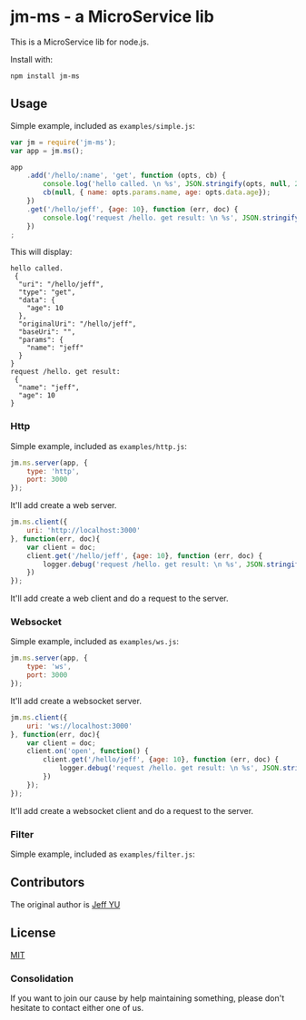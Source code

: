 jm-ms - a MicroService lib
===========================

This is a MicroService lib for node.js.

Install with:

    npm install jm-ms

## Usage

Simple example, included as `examples/simple.js`:

```js
var jm = require('jm-ms');
var app = jm.ms();

app
    .add('/hello/:name', 'get', function (opts, cb) {
        console.log('hello called. \n %s', JSON.stringify(opts, null, 2));
        cb(null, { name: opts.params.name, age: opts.data.age});
    })
    .get('/hello/jeff', {age: 10}, function (err, doc) {
        console.log('request /hello. get result: \n %s', JSON.stringify(doc, null, 2));
    })
;

```

This will display:

    hello called.
     {
      "uri": "/hello/jeff",
      "type": "get",
      "data": {
        "age": 10
      },
      "originalUri": "/hello/jeff",
      "baseUri": "",
      "params": {
        "name": "jeff"
      }
    }
    request /hello. get result:
     {
      "name": "jeff",
      "age": 10
    }

### Http

Simple example, included as `examples/http.js`:

```js
jm.ms.server(app, {
    type: 'http',
    port: 3000
});
```

It'll add create a web server.

```js
jm.ms.client({
    uri: 'http://localhost:3000'
}, function(err, doc){
    var client = doc;
    client.get('/hello/jeff', {age: 10}, function (err, doc) {
        logger.debug('request /hello. get result: \n %s', JSON.stringify(doc, null, 2));
    })
});
```

It'll add create a web client and do a request to the server.

### Websocket

Simple example, included as `examples/ws.js`:

```js
jm.ms.server(app, {
    type: 'ws',
    port: 3000
});
```

It'll add create a websocket server.

```js
jm.ms.client({
    uri: 'ws://localhost:3000'
}, function(err, doc){
    var client = doc;
    client.on('open', function() {
        client.get('/hello/jeff', {age: 10}, function (err, doc) {
            logger.debug('request /hello. get result: \n %s', JSON.stringify(doc, null, 2));
        })
    });
});
```

It'll add create a websocket client and do a request to the server.

### Filter

Simple example, included as `examples/filter.js`:

## Contributors

The original author is [Jeff YU](https://github.com/jammacn)

## License

[MIT](LICENSE)

### Consolidation

If you want to join our cause by help maintaining something, please don't hesitate to contact either one of us.
